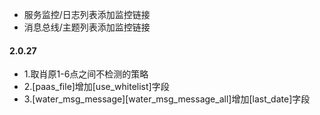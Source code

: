 

* 服务监控/日志列表添加监控链接
* 消息总线/主题列表添加监控链接

#### 2.0.27
* 1.取肖原1-6点之间不检测的策略
* 2.[paas_file]增加[use_whitelist]字段
* 3.[water_msg_message][water_msg_message_all]增加[last_date]字段